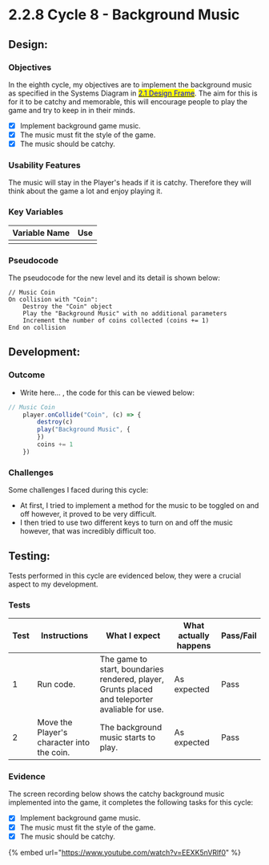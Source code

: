 # 2.2.8 Cycle 8 - Background Music

## Design:

### Objectives

In the eighth cycle, my objectives are to implement the background music as specified in the Systems Diagram in [<mark style="color:blue;">2.1 Design Frame</mark>](../2-design-and-development/systems-diagram.md). The aim for this is for it to be catchy and memorable, this will encourage people to play the game and try to keep in in their minds.

* [x] Implement background game music.
* [x] The music must fit the style of the game.
* [x] The music should be catchy.

### Usability Features

The music will stay in the Player's heads if it is catchy. Therefore they will think about the game a lot and enjoy playing it.



### Key Variables

| Variable Name | Use |
| ------------- | --- |
|               |     |

### Pseudocode

The pseudocode for the new level and its detail is shown below:

```
// Music Coin
On collision with "Coin":
    Destroy the "Coin" object
    Play the "Background Music" with no additional parameters
    Increment the number of coins collected (coins += 1)
End on collision
```

## Development:

### Outcome

* Write here... , the code for this can be viewed below:

```javascript
// Music Coin
	player.onCollide("Coin", (c) => {
		destroy(c)
		play("Background Music", {
		})
		coins += 1
	})
```

### Challenges

Some challenges I faced during this cycle:

* At first, I tried to implement a method for the music to be toggled on and off however, it proved to be very difficult.
* I then tried to use two different keys to turn on and off the music however, that was incredibly difficult too.

## Testing:

Tests performed in this cycle are evidenced below, they were a crucial aspect to my development.

### Tests

| Test | Instructions                               | What I expect                                                                                   | What actually happens | Pass/Fail |
| ---- | ------------------------------------------ | ----------------------------------------------------------------------------------------------- | --------------------- | --------- |
| 1    | Run code.                                  | The game to start, boundaries rendered, player, Grunts placed and teleporter avaliable for use. | As expected           | Pass      |
| 2    | Move the Player's character into the coin. | The background music starts to play.                                                            | As expected           | Pass      |

### Evidence

The screen recording below shows the catchy background music implemented into the game, it completes the following tasks for this cycle:

* [x] Implement background game music.
* [x] The music must fit the style of the game.
* [x] The music should be catchy.

{% embed url="https://www.youtube.com/watch?v=EEXK5nVRlf0" %}
